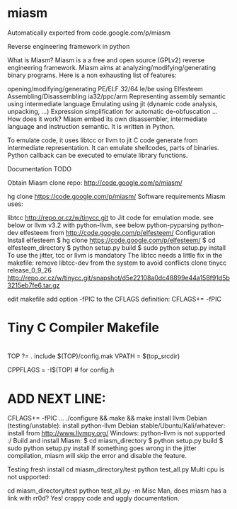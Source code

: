 # miasm
Automatically exported from code.google.com/p/miasm

Reverse engineering framework in python

What is Miasm?
Miasm is a a free and open source (GPLv2) reverse engineering framework. Miasm aims at analyzing/modifying/generating binary programs. Here is a non exhausting list of features:

opening/modifying/generating PE/ELF 32/64 le/be using Elfesteem
Assembling/Disassembling ia32/ppc/arm
Representing assembly semantic using intermediate language
Emulating using jit (dynamic code analysis, unpacking, ...)
Expression simplification for automatic de-obfuscation
...
How does it work?
Miasm embed its own disassembler, intermediate language and instruction semantic. It is written in Python.

To emulate code, it uses libtcc or llvm to jit C code generate from intermediate representation. It can emulate shellcodes, parts of binaries. Python callback can be executed to emulate library functions.

Documentation
TODO

Obtain Miasm
clone repo: http://code.google.com/p/miasm/

hg clone https://code.google.com/p/miasm/
Software requirements
Miasm uses:

libtcc http://repo.or.cz/w/tinycc.git to Jit code for emulation mode. see below
or llvm v3.2 with python-llvm, see below
python-pyparsing
python-dev
elfesteem from http://code.google.com/p/elfesteem/
Configuration
Install elfesteem
$ hg clone https://code.google.com/p/elfesteem/
$ cd elfesteem_directory
$ python setup.py build
$ sudo python setup.py install
To use the jitter, tcc or llvm is mandatory
The libtcc needs a little fix in the makefile:
remove libtcc-dev from the system to avoid conflicts
clone tinycc release_0_9_26
http://repo.or.cz/w/tinycc.git/snapshot/d5e22108a0dc48899e44a158f91d5b3215eb7fe6.tar.gz

edit makefile
add option -fPIC to the CFLAGS definition: CFLAGS+= -fPIC
#
# Tiny C Compiler Makefile
#

TOP ?= .
include $(TOP)/config.mak
VPATH = $(top_srcdir)

CPPFLAGS = -I$(TOP) # for config.h

# ADD NEXT LINE:
CFLAGS+= -fPIC
...
./configure && make && make install
llvm
Debian (testing/unstable): install python-llvm
Debian stable/Ubuntu/Kali/whatever: install from http://www.llvmpy.org/
Windows: python-llvm is not supported :/
Build and install Miasm:
$ cd miasm_directory
$ python setup.py build
$ sudo python setup.py install
If something goes wrong in the jitter compilation, miasm will skip the error and disable the feature.

Testing fresh install
cd miasm_directory/test
python test_all.py
Multi cpu is not uspported:

cd miasm_directory/test
python test_all.py -m
Misc
Man, does miasm has a link with rr0d?
Yes! crappy code and uggly documentation.
